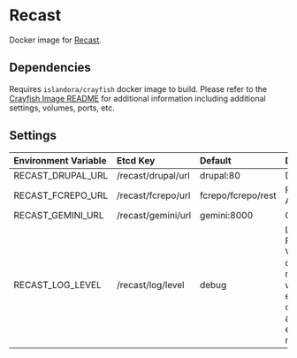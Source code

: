 # Recast

Docker image for [Recast].

## Dependencies

Requires `islandora/crayfish` docker image to build. Please refer to the
[Crayfish Image README](../crayfish/README.md) for additional information including
additional settings, volumes, ports, etc.

## Settings

| Environment Variable | Etcd Key           | Default            | Description                                                                                       |
| :------------------- | :----------------- | :----------------- | :------------------------------------------------------------------------------------------------ |
| RECAST_DRUPAL_URL    | /recast/drupal/url | drupal:80          | Drupal URL                                                                                        |
| RECAST_FCREPO_URL    | /recast/fcrepo/url | fcrepo/fcrepo/rest | Fcrepo Rest API URL                                                                               |
| RECAST_GEMINI_URL    | /recast/gemini/url | gemini:8000        | Gemini URL                                                                                        |
| RECAST_LOG_LEVEL     | /recast/log/level  | debug              | Log level. Possible Values: debug, info, notice, warning, error, critical, alert, emergency, none |

[Recast]: https://github.com/Islandora/Crayfish/tree/main/Recast
